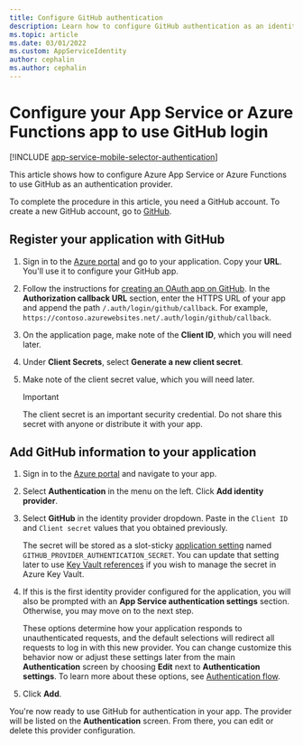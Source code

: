```yaml
---
title: Configure GitHub authentication
description: Learn how to configure GitHub authentication as an identity provider for your App Service or Azure Functions app.
ms.topic: article
ms.date: 03/01/2022
ms.custom: AppServiceIdentity
author: cephalin
ms.author: cephalin
---
```


# Configure your App Service or Azure Functions app to use GitHub login

[!INCLUDE [app-service-mobile-selector-authentication](../../includes/app-service-mobile-selector-authentication.md)]

This article shows how to configure Azure App Service or Azure Functions to use GitHub as an authentication provider.

To complete the procedure in this article, you need a GitHub account. To create a new GitHub account, go to [GitHub].

## <a name="register"> </a>Register your application with GitHub

1. Sign in to the [Azure portal] and go to your application. Copy your **URL**. You'll use it to configure your GitHub app.
1. Follow the instructions for [creating an OAuth app on GitHub](https://docs.github.com/developers/apps/building-oauth-apps/creating-an-oauth-app). In the **Authorization callback URL** section, enter the HTTPS URL of your app and append the path `/.auth/login/github/callback`. For example, `https://contoso.azurewebsites.net/.auth/login/github/callback`.
1. On the application page, make note of the **Client ID**, which you will need later.
1. Under **Client Secrets**, select **Generate a new client secret**.
1. Make note of the client secret value, which you will need later.

   > [!IMPORTANT]
   > The client secret is an important security credential. Do not share this secret with anyone or distribute it with your app.

## <a name="secrets"> </a>Add GitHub information to your application

1. Sign in to the [Azure portal] and navigate to your app.
1. Select **Authentication** in the menu on the left. Click **Add identity provider**.
1. Select **GitHub** in the identity provider dropdown. Paste in the `Client ID` and `Client secret` values that you obtained previously.

    The secret will be stored as a slot-sticky [application setting](./configure-common.md#configure-app-settings) named `GITHUB_PROVIDER_AUTHENTICATION_SECRET`. You can update that setting later to use [Key Vault references](./app-service-key-vault-references.md) if you wish to manage the secret in Azure Key Vault.

1. If this is the first identity provider configured for the application, you will also be prompted with an **App Service authentication settings** section. Otherwise, you may move on to the next step.
    
    These options determine how your application responds to unauthenticated requests, and the default selections will redirect all requests to log in with this new provider. You can change customize this behavior now or adjust these settings later from the main **Authentication** screen by choosing **Edit** next to **Authentication settings**. To learn more about these options, see [Authentication flow](overview-authentication-authorization.md#authentication-flow).

1. Click **Add**.

You're now ready to use GitHub for authentication in your app. The provider will be listed on the **Authentication** screen. From there, you can edit or delete this provider configuration.

<!-- URLs. -->

[GitHub]:https://github.com/
[Azure portal]: https://portal.azure.com/
